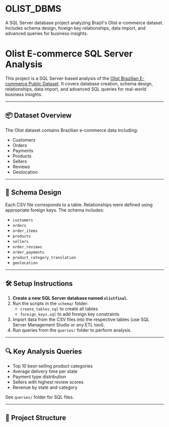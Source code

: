 # OLIST_DBMS
A SQL Server database project analyzing Brazil's Olist e-commerce dataset. Includes schema design, foreign key relationships, data import, and advanced queries for business insights.
# Olist E-commerce SQL Server Analysis

This project is a SQL Server-based analysis of the [Olist Brazilian E-commerce Public Dataset](https://www.kaggle.com/datasets/olistbr/brazilian-ecommerce). It covers database creation, schema design, relationships, data import, and advanced SQL queries for real-world business insights.

---

## 📦 Dataset Overview

The Olist dataset contains Brazilian e-commerce data including:

- Customers
- Orders
- Payments
- Products
- Sellers
- Reviews
- Geolocation

---

## 🧱 Schema Design

Each CSV file corresponds to a table. Relationships were defined using appropriate foreign keys. The schema includes:

- `customers`
- `orders`
- `order_items`
- `products`
- `sellers`
- `order_reviews`
- `order_payments`
- `product_category_translation`
- `geolocation`

---

## 🛠 Setup Instructions

1. **Create a new SQL Server database named `olistfinal`.**
2. Run the scripts in the `schema/` folder:
   - `create_tables.sql` to create all tables
   - `foreign_keys.sql` to add foreign key constraints
3. Import data from the CSV files into the respective tables (use SQL Server Management Studio or any ETL tool).
4. Run queries from the `queries/` folder to perform analysis.

---

## 🔍 Key Analysis Queries

- Top 10 best-selling product categories
- Average delivery time per state
- Payment type distribution
- Sellers with highest review scores
- Revenue by state and category

See `queries/` folder for SQL files.

---

## 📂 Project Structure

